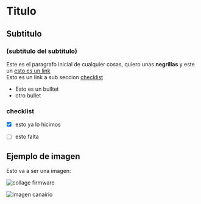 # Titulo

## Subtitulo

### (subtitulo del subtitulo)

Este es el paragrafo inicial de cualquier cosas, quiero unas **negrillas** y este un [esto es un link](https://canair.io)  
Esto es un link a sub seccion [checklist](#cheklist)

- Esto es un bulltet
- otro bullet

### checklist

- [x] esto ya lo hicimos
- [ ] esto falta



## Ejemplo de imagen

Esto va a ser una imagen:

![collage firmware](https://raw.githubusercontent.com/kike-canaries/canairio_firmware/master/images/collage.jpg)

![imagen canairio](https://codimd.s3.shivering-isles.com/demo/uploads/upload_b2410dd2b66903c669ac92c13bbaf51b.jpg)
